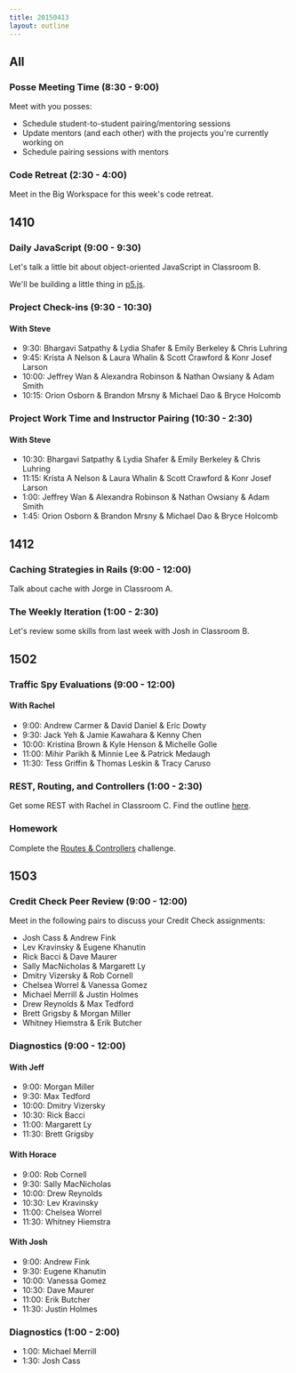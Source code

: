 ```yaml
---
title: 20150413
layout: outline
---
```


## All

### Posse Meeting Time (8:30 - 9:00)

Meet with you posses:

* Schedule student-to-student pairing/mentoring sessions
* Update mentors (and each other) with the projects you're currently working on
* Schedule pairing sessions with mentors

### Code Retreat (2:30 - 4:00)

Meet in the Big Workspace for this week's code retreat.

## 1410

### Daily JavaScript (9:00 - 9:30)

Let's talk a little bit about object-oriented JavaScript in Classroom B.

We'll be building a little thing in [p5.js](http://p5js.org/).

### Project Check-ins (9:30 - 10:30)

#### With Steve

* 9:30:  Bhargavi Satpathy & Lydia Shafer & Emily Berkeley & Chris Luhring
* 9:45:  Krista A Nelson & Laura Whalin & Scott Crawford & Konr Josef Larson
* 10:00: Jeffrey Wan & Alexandra Robinson & Nathan Owsiany & Adam Smith
* 10:15: Orion Osborn & Brandon Mrsny & Michael Dao & Bryce Holcomb

### Project Work Time and Instructor Pairing (10:30 - 2:30)

#### With Steve

* 10:30:  Bhargavi Satpathy & Lydia Shafer & Emily Berkeley & Chris Luhring
* 11:15:  Krista A Nelson & Laura Whalin & Scott Crawford & Konr Josef Larson
* 1:00: Jeffrey Wan & Alexandra Robinson & Nathan Owsiany & Adam Smith
* 1:45: Orion Osborn & Brandon Mrsny & Michael Dao & Bryce Holcomb

## 1412

### Caching Strategies in Rails (9:00 - 12:00)

Talk about cache with Jorge in Classroom A.

### The Weekly Iteration (1:00 - 2:30)

Let's review some skills from last week with Josh in Classroom B.

## 1502

### Traffic Spy Evaluations (9:00 - 12:00)

#### With Rachel

* 9:00: Andrew Carmer & David Daniel & Eric Dowty
* 9:30: Jack Yeh & Jamie Kawahara & Kenny Chen
* 10:00: Kristina Brown & Kyle Henson & Michelle Golle
* 11:00: Mihir Parikh & Minnie Lee & Patrick Medaugh
* 11:30: Tess Griffin & Thomas Leskin & Tracy Caruso

### REST, Routing, and Controllers (1:00 - 2:30)

Get some REST with Rachel in Classroom C. Find the outline [here](https://github.com/turingschool/lesson_plans/blob/master/ruby_02-web_applications_with_ruby/rest_routing_and_controllers_in_rails.markdown). 

### Homework

Complete the [Routes & Controllers](https://github.com/turingschool/challenges/blob/master/routes_controllers_rails.markdown) challenge. 

## 1503

### Credit Check Peer Review (9:00 - 12:00)

Meet in the following pairs to discuss your Credit Check assignments:

* Josh Cass & Andrew Fink
* Lev Kravinsky & Eugene Khanutin
* Rick Bacci & Dave Maurer
* Sally MacNicholas & Margarett Ly
* Dmitry Vizersky & Rob Cornell
* Chelsea Worrel & Vanessa Gomez
* Michael Merrill & Justin Holmes
* Drew Reynolds & Max Tedford
* Brett Grigsby & Morgan Miller
* Whitney Hiemstra & Erik Butcher

### Diagnostics (9:00 - 12:00)

#### With Jeff

* 9:00: Morgan Miller
* 9:30: Max Tedford
* 10:00: Dmitry Vizersky
* 10:30: Rick Bacci
* 11:00: Margarett Ly
* 11:30: Brett Grigsby

#### With Horace

* 9:00: Rob Cornell
* 9:30: Sally MacNicholas
* 10:00: Drew Reynolds
* 10:30: Lev Kravinsky
* 11:00: Chelsea Worrel
* 11:30: Whitney Hiemstra

#### With Josh

* 9:00: Andrew Fink
* 9:30: Eugene Khanutin
* 10:00: Vanessa Gomez
* 10:30: Dave Maurer
* 11:00: Erik Butcher
* 11:30: Justin Holmes

### Diagnostics (1:00 - 2:00)

* 1:00: Michael Merrill
* 1:30: Josh Cass
